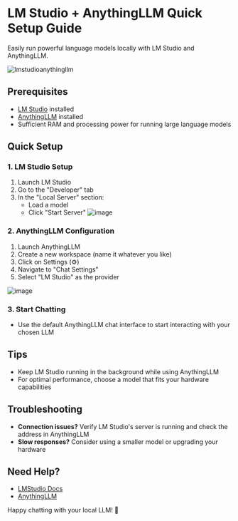 # LM Studio + AnythingLLM Quick Setup Guide

Easily run powerful language models locally with LM Studio and AnythingLLM.


![lmstudioanythingllm](https://github.com/user-attachments/assets/f41f764f-79cd-4806-af6f-9152ca8d96f8)

## Prerequisites

- [LM Studio](https://lmstudio.ai) installed
- [AnythingLLM](https://anythingllm.com/) installed
- Sufficient RAM and processing power for running large language models

## Quick Setup

### 1. LM Studio Setup

1. Launch LM Studio
2. Go to the "Developer" tab
3. In the "Local Server" section:
   - Load a model
   - Click "Start Server"
![image](https://github.com/user-attachments/assets/c0ad8f3c-cc94-4a9b-8e4f-962b11307e4a)


### 2. AnythingLLM Configuration

1. Launch AnythingLLM
2. Create a new workspace (name it whatever you like)
3. Click on Settings (⚙️)
4. Navigate to "Chat Settings"
5. Select "LM Studio" as the provider

![image](https://github.com/user-attachments/assets/ca25af40-424e-4836-b167-83d42708951f)


### 3. Start Chatting

- Use the default AnythingLLM chat interface to start interacting with your chosen LLM

## Tips

- Keep LM Studio running in the background while using AnythingLLM
- For optimal performance, choose a model that fits your hardware capabilities

## Troubleshooting

- **Connection issues?** Verify LM Studio's server is running and check the address in AnythingLLM
- **Slow responses?** Consider using a smaller model or upgrading your hardware

## Need Help?

- [LMStudio Docs](https://lmstudio.ai/docs)
- [AnythingLLM](https://github.com/Mintplex-Labs/anything-llm)

Happy chatting with your local LLM! 🚀
